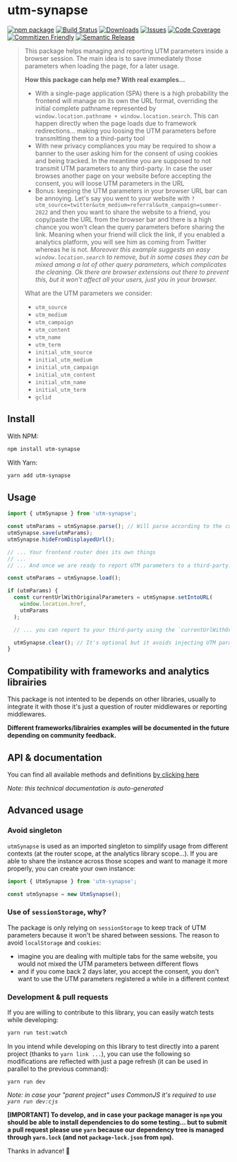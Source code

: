 # utm-synapse

[![npm package][npm-img]][npm-url]
[![Build Status][build-img]][build-url]
[![Downloads][downloads-img]][downloads-url]
[![Issues][issues-img]][issues-url]
[![Code Coverage][codecov-img]][codecov-url]
[![Commitizen Friendly][commitizen-img]][commitizen-url]
[![Semantic Release][semantic-release-img]][semantic-release-url]

> This package helps managing and reporting UTM parameters inside a browser session. The main idea is to save immediately those parameters when loading the page, for a later usage.
>
> **How this package can help me? With real examples...**
>
> - With a single-page application (SPA) there is a high probability the frontend will manage on its own the URL format, overriding the initial complete pathname represented by `window.location.pathname + window.location.search`. This can happen directly when the page loads due to framework redirections... making you loosing the UTM parameters before transmitting them to a third-party tool
> - With new privacy compliances you may be required to show a banner to the user asking him for the consent of using cookies and being tracked. In the meantime you are supposed to not transmit UTM parameters to any third-party. In case the user browses another page on your website before accepting the consent, you will loose UTM parameters in the URL
> - Bonus: keeping the UTM parameters in your browser URL bar can be annoying. Let's say you went to your website with `?utm_source=twitter&utm_medium=referral&utm_campaign=summer-2022` and then you want to share the website to a friend, you copy/paste the URL from the browser bar and there is a high chance you won't clean the query parameters before sharing the link. Meaning when your friend will click the link, if you enabled a analytics platform, you will see him as coming from Twitter whereas he is not. _Moreover this example suggests an easy `window.location.search` to remove, but in some cases they can be mixed among a lot of other query parameters, which complicates the cleaning. Ok there are browser extensions out there to prevent this, but it won't affect all your users, just you in your browser._
>
> What are the UTM parameters we consider:
>
> - `utm_source`
> - `utm_medium`
> - `utm_campaign`
> - `utm_content`
> - `utm_name`
> - `utm_term`
> - `initial_utm_source`
> - `initial_utm_medium`
> - `initial_utm_campaign`
> - `initial_utm_content`
> - `initial_utm_name`
> - `initial_utm_term`
> - `gclid`

## Install

With NPM:

```bash
npm install utm-synapse
```

With Yarn:

```bash
yarn add utm-synapse
```

## Usage

```ts
import { utmSynapse } from 'utm-synapse';

const utmParams = utmSynapse.parse(); // Will parse according to the current URL
utmSynapse.save(utmParams);
utmSynapse.hideFromDisplayedUrl();

// ... Your frontend router does its own things
// ...
// ... And once we are ready to report UTM parameters to a third-party...

const utmParams = utmSynapse.load();

if (utmParams) {
  const currentUrlWithOriginalParameters = utmSynapse.setIntoURL(
    window.location.href,
    utmParams
  );

  // ... you can report to your third-party using the `currentUrlWithOriginalParameters` as "page location" parameter (the naming will depend on your analytics platform)

  utmSynapse.clear(); // It's optional but it avoids injecting UTM params on the next page changes since the data has been reported already (the third-party tool should manage a continuity of session between pages)
}
```

## Compatibility with frameworks and analytics librairies

This package is not intented to be depends on other libraries, usually to integrate it with those it's just a question of router middlewares or reporting middlewares.

**Different frameworks/librairies examples will be documented in the future depending on community feedback.**

## API & documentation

You can find all available methods and definitions [by clicking here](docs/TYPINGS.md)

_Note: this technical documentation is auto-generated_

## Advanced usage

### Avoid singleton

`utmSynapse` is used as an imported singleton to simplify usage from different contexts (at the router scope, at the analytics library scope...). If you are able to share the instance across those scopes and want to manage it more properly, you can create your own instance:

```ts
import { UtmSynapse } from 'utm-synapse';

const utmSynapse = new UtmSynapse();
```

### Use of `sessionStorage`, why?

The package is only relying on `sessionStorage` to keep track of UTM parameters because it won't be shared between sessions. The reason to avoid `localStorage` and `cookies`:

- imagine you are dealing with multiple tabs for the same website, you would not mixed the UTM parameters between different flows
- and if you come back 2 days later, you accept the consent, you don't want to use the UTM parameters registered a while in a different context

### Development & pull requests

If you are willing to contribute to this library, you can easily watch tests while developing:

```bash
yarn run test:watch
```

In you intend while developing on this library to test directly into a parent project (thanks to `yarn link ...`), you can use the following so modifications are reflected with just a page refresh (it can be used in parallel to the previous command):

```
yarn run dev
```

_Note: in case your "parent project" uses CommonJS it's required to use `yarn run dev:cjs`_

**[IMPORTANT] To develop, and in case your package manager is `npm` you should be able to install dependencies to do some testing... but to submit a pull request please use `yarn` because our dependency tree is managed through `yarn.lock` (and not `package-lock.json` from `npm`).**

Thanks in advance! 🚀

[build-img]: https://github.com/sneko/utm-synapse/actions/workflows/release.yml/badge.svg
[build-url]: https://github.com/sneko/utm-synapse/actions/workflows/release.yml
[downloads-img]: https://img.shields.io/npm/dt/utm-synapse
[downloads-url]: https://www.npmtrends.com/utm-synapse
[npm-img]: https://img.shields.io/npm/v/utm-synapse
[npm-url]: https://www.npmjs.com/package/utm-synapse
[issues-img]: https://img.shields.io/github/issues/sneko/utm-synapse
[issues-url]: https://github.com/sneko/utm-synapse/issues
[codecov-img]: https://codecov.io/gh/sneko/utm-synapse/branch/main/graph/badge.svg
[codecov-url]: https://codecov.io/gh/sneko/utm-synapse
[semantic-release-img]: https://img.shields.io/badge/%20%20%F0%9F%93%A6%F0%9F%9A%80-semantic--release-e10079.svg
[semantic-release-url]: https://github.com/semantic-release/semantic-release
[commitizen-img]: https://img.shields.io/badge/commitizen-friendly-brightgreen.svg
[commitizen-url]: http://commitizen.github.io/cz-cli/
